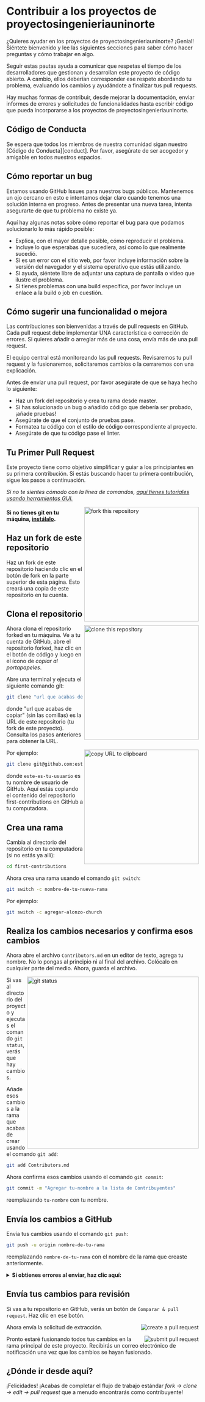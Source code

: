 # Contribuir a los proyectos de proyectosingenieriauninorte

¿Quieres ayudar en los proyectos de proyectosingenieriauninorte? ¡Genial! Siéntete bienvenido y lee las siguientes secciones para saber cómo hacer preguntas y cómo trabajar en algo.

Seguir estas pautas ayuda a comunicar que respetas el tiempo de los desarrolladores que gestionan y desarrollan este proyecto de código abierto. A cambio, ellos deberían corresponder ese respeto abordando tu problema, evaluando los cambios y ayudándote a finalizar tus pull requests.

Hay muchas formas de contribuir, desde mejorar la documentación, enviar informes de errores y solicitudes de funcionalidades hasta escribir código que pueda incorporarse a los proyectos de proyectosingenieriauninorte.

## Código de Conducta

Se espera que todos los miembros de nuestra comunidad sigan nuestro [Código de Conducta][conduct]. Por favor, asegúrate de ser acogedor y amigable en todos nuestros espacios.

## Cómo reportar un bug

Estamos usando GitHub Issues para nuestros bugs públicos. Mantenemos un ojo cercano en esto e intentamos dejar claro cuando tenemos una solución interna en progreso. Antes de presentar una nueva tarea, intenta asegurarte de que tu problema no existe ya.

Aquí hay algunas notas sobre cómo reportar el bug para que podamos solucionarlo lo más rápido posible:

* Explica, con el mayor detalle posible, cómo reproducir el problema.
* Incluye lo que esperabas que sucediera, así como lo que realmente sucedió.
* Si es un error con el sitio web, por favor incluye información sobre la versión del navegador y el sistema operativo que estás utilizando.
* Si ayuda, siéntete libre de adjuntar una captura de pantalla o video que ilustre el problema.
* Si tienes problemas con una build específica, por favor incluye un enlace a la build o job en cuestión.

## Cómo sugerir una funcionalidad o mejora

Las contribuciones son bienvenidas a través de pull requests en GitHub. Cada pull request debe implementar UNA característica o corrección de errores.
Si quieres añadir o arreglar más de una cosa, envía más de una pull request.

El equipo central está monitoreando las pull requests. Revisaremos tu pull request y la fusionaremos, solicitaremos cambios o la cerraremos con una explicación.

Antes de enviar una pull request, por favor asegúrate de que se haya hecho lo siguiente:

* Haz un fork del repositorio y crea tu rama desde master.
* Si has solucionado un bug o añadido código que debería ser probado, ¡añade pruebas!
* Asegúrate de que el conjunto de pruebas pase.
* Formatea tu código con el estilo de código correspondiente al proyecto.
* Asegúrate de que tu código pase el linter.

## Tu Primer Pull Request

Este proyecto tiene como objetivo simplificar y guiar a los principiantes en su primera contribución. Si estás buscando hacer tu primera contribución, sigue los pasos a continuación.

_Si no te sientes cómodo con la línea de comandos, [aquí tienes tutoriales usando herramientas GUI.](#tutorials-using-other-tools)_

<img align="right" width="300" src="https://firstcontributions.github.io/assets/Readme/fork.png" alt="fork this repository" />

#### Si no tienes git en tu máquina, [instálalo](https://docs.github.com/en/get-started/quickstart/set-up-git).

## Haz un fork de este repositorio

Haz un fork de este repositorio haciendo clic en el botón de fork en la parte superior de esta página.
Esto creará una copia de este repositorio en tu cuenta.

## Clona el repositorio

<img align="right" width="300" src="https://firstcontributions.github.io/assets/Readme/clone.png" alt="clone this repository" />

Ahora clona el repositorio forked en tu máquina. Ve a tu cuenta de GitHub, abre el repositorio forked, haz clic en el botón de código y luego en el ícono de _copiar al portapapeles_.

Abre una terminal y ejecuta el siguiente comando git:

```bash
git clone "url que acabas de copiar"
```

donde "url que acabas de copiar" (sin las comillas) es la URL de este repositorio (tu fork de este proyecto). Consulta los pasos anteriores para obtener la URL.

<img align="right" width="300" src="https://firstcontributions.github.io/assets/Readme/copy-to-clipboard.png" alt="copy URL to clipboard" />

Por ejemplo:

```bash
git clone git@github.com:este-es-tu-usuario/first-contributions.git
```

donde `este-es-tu-usuario` es tu nombre de usuario de GitHub. Aquí estás copiando el contenido del repositorio first-contributions en GitHub a tu computadora.

## Crea una rama

Cambia al directorio del repositorio en tu computadora (si no estás ya allí):

```bash
cd first-contributions
```

Ahora crea una rama usando el comando `git switch`:

```bash
git switch -c nombre-de-tu-nueva-rama
```

Por ejemplo:

```bash
git switch -c agregar-alonzo-church
```

## Realiza los cambios necesarios y confirma esos cambios

Ahora abre el archivo `Contributors.md` en un editor de texto, agrega tu nombre. No lo pongas al principio ni al final del archivo. Colócalo en cualquier parte del medio. Ahora, guarda el archivo.

<img align="right" width="450" src="https://firstcontributions.github.io/assets/Readme/git-status.png" alt="git status" />

Si vas al directorio del proyecto y ejecutas el comando `git status`, verás que hay cambios.

Añade esos cambios a la rama que acabas de crear usando el comando `git add`:

```bash
git add Contributors.md
```

Ahora confirma esos cambios usando el comando `git commit`:

```bash
git commit -m "Agregar tu-nombre a la lista de Contribuyentes"
```

reemplazando `tu-nombre` con tu nombre.

## Envía los cambios a GitHub

Envía tus cambios usando el comando `git push`:

```bash
git push -u origin nombre-de-tu-rama
```

reemplazando `nombre-de-tu-rama` con el nombre de la rama que creaste anteriormente.

<details>
<summary> <strong>Si obtienes errores al enviar, haz clic aquí:</strong> </summary>

- ### Error de Autenticación
     <pre>remote: Support for password authentication was removed on August 13, 2021. Please use a personal access token instead.
  remote: Please see https://github.blog/2020-12-15-token-authentication-requirements-for-git-operations/ for more information.
  fatal: Authentication failed for 'https://github.com/<tu-usuario>/first-contributions.git/'</pre>
  Ve al [tutorial de GitHub](https://docs.github.com/en/authentication/connecting-to-github-with-ssh/adding-a-new-ssh-key-to-your-github-account) sobre cómo generar y configurar una clave SSH para tu cuenta.

</details>

## Envía tus cambios para revisión

Si vas a tu repositorio en GitHub, verás un botón de `Comparar & pull request`. Haz clic en ese botón.

<img style="float: right;" src="https://firstcontributions.github.io/assets/Readme/compare-and-pull.png" alt="create a pull request" />

Ahora envía la solicitud de extracción.

<img style="float: right;" src="https://firstcontributions.github.io/assets/Readme/submit-pull-request.png" alt="submit pull request" />

Pronto estaré fusionando todos tus cambios en la rama principal de este proyecto. Recibirás un correo electrónico de notificación una vez que los cambios se hayan fusionado.

## ¿Dónde ir desde aquí?

¡Felicidades! ¡Acabas de completar el flujo de trabajo estándar _fork -> clone -> edit -> pull request_ que a menudo encontrarás como contribuyente!